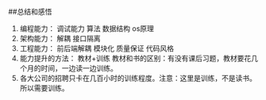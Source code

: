 ##总结和感悟
1. 编程能力：
        调试能力
        算法
        数据结构
        os原理
2. 架构能力：
        解耦
        接口隔离
3. 工程能力：
        前后端解耦
        模块化
        质量保证
        代码风格
4. 能力提升的方法：
        教材+训练
        教材和书的区别：有没有课后习题，教材要花几个月的时间，一边读一边训练。
5. 各大公司的招聘只卡在几百小时的训练程度。注意：这里是训练，不是读书。所以需要训练。